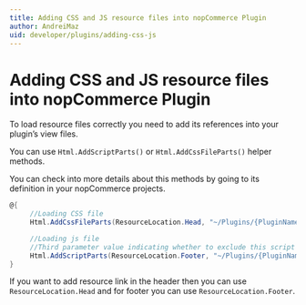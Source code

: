 ```yaml
---
title: Adding CSS and JS resource files into nopCommerce Plugin
author: AndreiMaz
uid: developer/plugins/adding-css-js
---
```


# Adding CSS and JS resource files into nopCommerce Plugin

To load resource files correctly you need to add its references into your plugin’s view files.

You can use `Html.AddScriptParts()` or `Html.AddCssFileParts()` helper methods.

You can check into more details about this methods by going to its definition in your nopCommerce projects.

```csharp
@{
     //Loading CSS file
     Html.AddCssFileParts(ResourceLocation.Head, "~/Plugins/{PluginName}/Content/{CSSFileName.Css}");

     //Loading js file
     //Third parameter value indicating whether to exclude this script from bundling
     Html.AddScriptParts(ResourceLocation.Footer, "~/Plugins/{PluginName}/Scripts/{JSFileName.js}", true);
}
```

If you want to add resource link in the header then you can use `ResourceLocation.Head` and for footer you can use `ResourceLocation.Footer`.